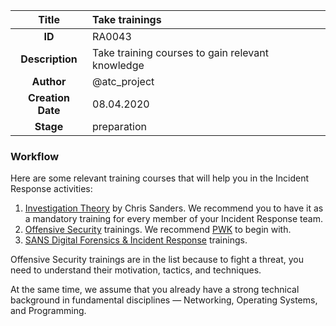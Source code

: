 | Title                       | Take trainings         |
|:---------------------------:|:--------------------|
| **ID**                      | RA0043            |
| **Description**             | Take training courses to gain relevant knowledge   |
| **Author**                  | @atc_project        |
| **Creation Date**           | 08.04.2020 |
| **Stage**                   | preparation         |

### Workflow

Here are some relevant training courses that will help you in the Incident Response activities:

1. [Investigation Theory](https://chrissanders.org/training/investigationtheory/) by Chris Sanders. We recommend you to have it as a mandatory training for every member of your Incident Response team.
2. [Offensive Security](https://www.offensive-security.com/courses-and-certifications/) trainings. We recommend [PWK](https://www.offensive-security.com/pwk-oscp/) to begin with.
3. [SANS Digital Forensics & Incident Response](https://digital-forensics.sans.org/training/courses) trainings.

Offensive Security trainings are in the list because to fight a threat, you need to understand their motivation, tactics, and techniques.

At the same time, we assume that you already have a strong technical background in fundamental disciplines — Networking, Operating Systems, and Programming.
